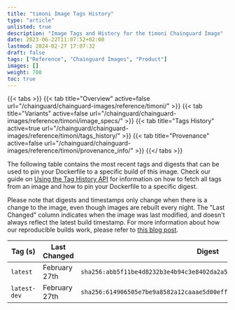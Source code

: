 ```yaml
---
title: "timoni Image Tags History"
type: "article"
unlisted: true
description: "Image Tags and History for the timoni Chainguard Image"
date: 2023-06-22T11:07:52+02:00
lastmod: 2024-02-27 17:07:32
draft: false
tags: ["Reference", "Chainguard Images", "Product"]
images: []
weight: 700
toc: true
---
```


{{< tabs >}}
{{< tab title="Overview" active=false url="/chainguard/chainguard-images/reference/timoni/" >}}
{{< tab title="Variants" active=false url="/chainguard/chainguard-images/reference/timoni/image_specs/" >}}
{{< tab title="Tags History" active=true url="/chainguard/chainguard-images/reference/timoni/tags_history/" >}}
{{< tab title="Provenance" active=false url="/chainguard/chainguard-images/reference/timoni/provenance_info/" >}}
{{</ tabs >}}

The following table contains the most recent tags and digests that can be used to pin your Dockerfile to a specific build of this image. Check our guide on [Using the Tag History API](/chainguard/chainguard-images/using-the-tag-history-api/) for information on how to fetch all tags from an image and how to pin your Dockerfile to a specific digest.

Please note that digests and timestamps only change when there is a change to the image, even though images are rebuilt every night. The "Last Changed" column indicates when the image was last modified, and doesn't always reflect the latest build timestamp. For more information about how our reproducible builds work, please refer to [this blog post](https://www.chainguard.dev/unchained/reproducing-chainguards-reproducible-image-builds).

| Tag (s)       | Last Changed  | Digest                                                                    |
|---------------|---------------|---------------------------------------------------------------------------|
|  `latest`     | February 27th | `sha256:abb5f11be4d8232b3e4b94c3e8402da2a5d6d491e623c96ea83126a71fa10672` |
|  `latest-dev` | February 27th | `sha256:614906505e7be9a8582a12caaae5d00eff3b2d33247212799c4762d9a533f585` |

